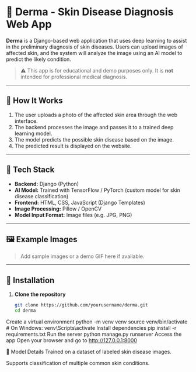 # 🧴 Derma - Skin Disease Diagnosis Web App

**Derma** is a Django-based web application that uses deep learning to assist in the preliminary diagnosis of skin diseases. Users can upload images of affected skin, and the system will analyze the image using an AI model to predict the likely condition.

> ⚠️ This app is for educational and demo purposes only. It is **not** intended for professional medical diagnosis.

---

## 📸 How It Works

1. The user uploads a photo of the affected skin area through the web interface.
2. The backend processes the image and passes it to a trained deep learning model.
3. The model predicts the possible skin disease based on the image.
4. The predicted result is displayed on the website.

---

## 🔧 Tech Stack

- **Backend:** Django (Python)
- **AI Model:** Trained with TensorFlow / PyTorch (custom model for skin disease classification)
- **Frontend:** HTML, CSS, JavaScript (Django Templates)
- **Image Processing:** Pillow / OpenCV
- **Model Input Format:** Image files (e.g. JPG, PNG)

---

## 🖼️ Example Images

> Add sample images or a demo GIF here if available.

---

## 🚀 Installation

1. **Clone the repository**
   ```bash
   git clone https://github.com/yourusername/derma.git
   cd derma
Create a virtual environment
python -m venv venv
source venv/bin/activate  # On Windows: venv\Scripts\activate
Install dependencies
pip install -r requirements.txt
Run the server
python manage.py runserver
Access the app
Open your browser and go to http://127.0.0.1:8000

🧠 Model Details
Trained on a dataset of labeled skin disease images.

Supports classification of multiple common skin conditions.
